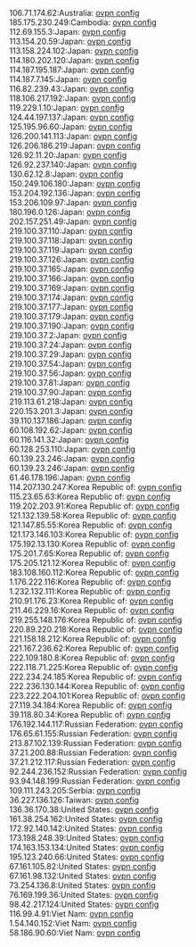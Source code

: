 106.71.174.62:Australia: [ovpn config](vpn/106_71_174_62.ovpn)  
185.175.230.249:Cambodia: [ovpn config](vpn/185_175_230_249.ovpn)  
112.69.155.3:Japan: [ovpn config](vpn/112_69_155_3.ovpn)  
113.154.20.59:Japan: [ovpn config](vpn/113_154_20_59.ovpn)  
113.158.224.102:Japan: [ovpn config](vpn/113_158_224_102.ovpn)  
114.180.202.120:Japan: [ovpn config](vpn/114_180_202_120.ovpn)  
114.187.195.187:Japan: [ovpn config](vpn/114_187_195_187.ovpn)  
114.187.7.145:Japan: [ovpn config](vpn/114_187_7_145.ovpn)  
116.82.239.43:Japan: [ovpn config](vpn/116_82_239_43.ovpn)  
118.106.217.192:Japan: [ovpn config](vpn/118_106_217_192.ovpn)  
119.229.1.10:Japan: [ovpn config](vpn/119_229_1_10.ovpn)  
124.44.197.137:Japan: [ovpn config](vpn/124_44_197_137.ovpn)  
125.195.96.60:Japan: [ovpn config](vpn/125_195_96_60.ovpn)  
126.200.141.113:Japan: [ovpn config](vpn/126_200_141_113.ovpn)  
126.206.186.219:Japan: [ovpn config](vpn/126_206_186_219.ovpn)  
126.92.11.20:Japan: [ovpn config](vpn/126_92_11_20.ovpn)  
126.92.237.140:Japan: [ovpn config](vpn/126_92_237_140.ovpn)  
130.62.12.8:Japan: [ovpn config](vpn/130_62_12_8.ovpn)  
150.249.106.180:Japan: [ovpn config](vpn/150_249_106_180.ovpn)  
153.204.192.136:Japan: [ovpn config](vpn/153_204_192_136.ovpn)  
153.206.109.97:Japan: [ovpn config](vpn/153_206_109_97.ovpn)  
180.196.0.126:Japan: [ovpn config](vpn/180_196_0_126.ovpn)  
202.157.251.49:Japan: [ovpn config](vpn/202_157_251_49.ovpn)  
219.100.37.110:Japan: [ovpn config](vpn/219_100_37_110.ovpn)  
219.100.37.118:Japan: [ovpn config](vpn/219_100_37_118.ovpn)  
219.100.37.119:Japan: [ovpn config](vpn/219_100_37_119.ovpn)  
219.100.37.126:Japan: [ovpn config](vpn/219_100_37_126.ovpn)  
219.100.37.165:Japan: [ovpn config](vpn/219_100_37_165.ovpn)  
219.100.37.166:Japan: [ovpn config](vpn/219_100_37_166.ovpn)  
219.100.37.169:Japan: [ovpn config](vpn/219_100_37_169.ovpn)  
219.100.37.174:Japan: [ovpn config](vpn/219_100_37_174.ovpn)  
219.100.37.177:Japan: [ovpn config](vpn/219_100_37_177.ovpn)  
219.100.37.179:Japan: [ovpn config](vpn/219_100_37_179.ovpn)  
219.100.37.190:Japan: [ovpn config](vpn/219_100_37_190.ovpn)  
219.100.37.2:Japan: [ovpn config](vpn/219_100_37_2.ovpn)  
219.100.37.24:Japan: [ovpn config](vpn/219_100_37_24.ovpn)  
219.100.37.29:Japan: [ovpn config](vpn/219_100_37_29.ovpn)  
219.100.37.54:Japan: [ovpn config](vpn/219_100_37_54.ovpn)  
219.100.37.56:Japan: [ovpn config](vpn/219_100_37_56.ovpn)  
219.100.37.81:Japan: [ovpn config](vpn/219_100_37_81.ovpn)  
219.100.37.90:Japan: [ovpn config](vpn/219_100_37_90.ovpn)  
219.113.61.218:Japan: [ovpn config](vpn/219_113_61_218.ovpn)  
220.153.201.3:Japan: [ovpn config](vpn/220_153_201_3.ovpn)  
39.110.137.186:Japan: [ovpn config](vpn/39_110_137_186.ovpn)  
60.108.192.62:Japan: [ovpn config](vpn/60_108_192_62.ovpn)  
60.116.141.32:Japan: [ovpn config](vpn/60_116_141_32.ovpn)  
60.128.253.110:Japan: [ovpn config](vpn/60_128_253_110.ovpn)  
60.139.23.246:Japan: [ovpn config](vpn/60_139_23_246.ovpn)  
60.139.23.246:Japan: [ovpn config](vpn/60_139_23_246.ovpn)  
61.46.178.196:Japan: [ovpn config](vpn/61_46_178_196.ovpn)  
114.207.130.247:Korea Republic of: [ovpn config](vpn/114_207_130_247.ovpn)  
115.23.65.63:Korea Republic of: [ovpn config](vpn/115_23_65_63.ovpn)  
119.202.203.91:Korea Republic of: [ovpn config](vpn/119_202_203_91.ovpn)  
121.132.139.58:Korea Republic of: [ovpn config](vpn/121_132_139_58.ovpn)  
121.147.85.55:Korea Republic of: [ovpn config](vpn/121_147_85_55.ovpn)  
121.173.146.103:Korea Republic of: [ovpn config](vpn/121_173_146_103.ovpn)  
175.192.13.130:Korea Republic of: [ovpn config](vpn/175_192_13_130.ovpn)  
175.201.7.65:Korea Republic of: [ovpn config](vpn/175_201_7_65.ovpn)  
175.205.121.12:Korea Republic of: [ovpn config](vpn/175_205_121_12.ovpn)  
183.108.160.112:Korea Republic of: [ovpn config](vpn/183_108_160_112.ovpn)  
1.176.222.116:Korea Republic of: [ovpn config](vpn/1_176_222_116.ovpn)  
1.232.132.111:Korea Republic of: [ovpn config](vpn/1_232_132_111.ovpn)  
210.91.176.23:Korea Republic of: [ovpn config](vpn/210_91_176_23.ovpn)  
211.46.229.16:Korea Republic of: [ovpn config](vpn/211_46_229_16.ovpn)  
219.255.148.176:Korea Republic of: [ovpn config](vpn/219_255_148_176.ovpn)  
220.89.220.218:Korea Republic of: [ovpn config](vpn/220_89_220_218.ovpn)  
221.158.18.212:Korea Republic of: [ovpn config](vpn/221_158_18_212.ovpn)  
221.167.236.62:Korea Republic of: [ovpn config](vpn/221_167_236_62.ovpn)  
222.109.180.8:Korea Republic of: [ovpn config](vpn/222_109_180_8.ovpn)  
222.118.71.225:Korea Republic of: [ovpn config](vpn/222_118_71_225.ovpn)  
222.234.24.185:Korea Republic of: [ovpn config](vpn/222_234_24_185.ovpn)  
222.236.130.144:Korea Republic of: [ovpn config](vpn/222_236_130_144.ovpn)  
223.222.204.101:Korea Republic of: [ovpn config](vpn/223_222_204_101.ovpn)  
27.119.34.184:Korea Republic of: [ovpn config](vpn/27_119_34_184.ovpn)  
39.118.80.34:Korea Republic of: [ovpn config](vpn/39_118_80_34.ovpn)  
176.192.144.117:Russian Federation: [ovpn config](vpn/176_192_144_117.ovpn)  
176.65.61.155:Russian Federation: [ovpn config](vpn/176_65_61_155.ovpn)  
213.87.102.139:Russian Federation: [ovpn config](vpn/213_87_102_139.ovpn)  
37.21.200.88:Russian Federation: [ovpn config](vpn/37_21_200_88.ovpn)  
37.21.212.117:Russian Federation: [ovpn config](vpn/37_21_212_117.ovpn)  
92.244.236.152:Russian Federation: [ovpn config](vpn/92_244_236_152.ovpn)  
93.94.148.199:Russian Federation: [ovpn config](vpn/93_94_148_199.ovpn)  
109.111.243.205:Serbia: [ovpn config](vpn/109_111_243_205.ovpn)  
36.227.136.126:Taiwan: [ovpn config](vpn/36_227_136_126.ovpn)  
136.36.170.38:United States: [ovpn config](vpn/136_36_170_38.ovpn)  
161.38.254.162:United States: [ovpn config](vpn/161_38_254_162.ovpn)  
172.92.140.142:United States: [ovpn config](vpn/172_92_140_142.ovpn)  
173.198.248.39:United States: [ovpn config](vpn/173_198_248_39.ovpn)  
174.163.153.134:United States: [ovpn config](vpn/174_163_153_134.ovpn)  
195.123.240.66:United States: [ovpn config](vpn/195_123_240_66.ovpn)  
67.161.105.82:United States: [ovpn config](vpn/67_161_105_82.ovpn)  
67.161.98.132:United States: [ovpn config](vpn/67_161_98_132.ovpn)  
73.254.136.8:United States: [ovpn config](vpn/73_254_136_8.ovpn)  
76.169.199.36:United States: [ovpn config](vpn/76_169_199_36.ovpn)  
98.42.217.124:United States: [ovpn config](vpn/98_42_217_124.ovpn)  
116.99.4.91:Viet Nam: [ovpn config](vpn/116_99_4_91.ovpn)  
1.54.140.152:Viet Nam: [ovpn config](vpn/1_54_140_152.ovpn)  
58.186.90.60:Viet Nam: [ovpn config](vpn/58_186_90_60.ovpn)  
